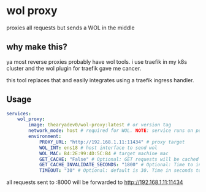 # wol proxy
proxies all requests
but sends a WOL in the middle

## why make this? 
ya most reverse proxies probably have wol tools. i use traefik in my k8s cluster and the wol plugin for traefik gave me cancer. 

this tool replaces that and easily integrates using a traefik ingress handler. 

## Usage

```yaml
services:
    wol_proxy:
        image: thearyadev0/wol-proxy:latest # or version tag
        network_mode: host # required for WOL. NOTE: service runs on port 8000
        environment:
            PROXY_URL: "http://192.168.1.11:11434" # proxy target
            WOL_INT: ens18 # host interface to send wol
            WOL_MAC: B4:2E:99:4D:5C:B4 # target machine mac
            GET_CACHE: "False" # Optional: GET requests will be cached
            GET_CACHE_INVALIDATE_SECONDS: "1800" # Optional: Time to invalidate get cache in seconds
            TIMEOUT: "30" # Optional: default is 30. Time in seconds to wait for a request to resolve (computer may be turning on)
```


all requests sent to <ip>:8000 will be forwarded to http://192.168.1.11:11434
